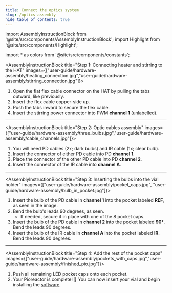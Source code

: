 ```yaml
---
title: Connect the optics system
slug: /optics-assembly
hide_table_of_contents: true
---
```


import AssemblyInstructionBlock from '@site/src/components/AssemblyInstructionBlock';
import Highlight from '@site/src/components/Highlight';

import * as colors from '@site/src/components/constants';

<AssemblyInstructionBlock title="Step 1: Connecting heater and stirring to the HAT" images={["user-guide/hardware-assembly/heating_connection.jpg","user-guide/hardware-assembly/stirring_connection.jpg"]}>

1.  Open the <Highlight color={colors.orange}>flat flex cable connector</Highlight> on the HAT by pulling the tabs outward, like previously.
2.  Insert the flex cable copper-side up.
3.  Push the tabs inward to secure the flex cable.
4.  Insert the stirring power connector into <Highlight color={colors.green}>PWM **channel 1**</Highlight> (unlabelled).

</AssemblyInstructionBlock>

-----

<AssemblyInstructionBlock title="Step 2: Optic cables assembly" images={["user-guide/hardware-assembly/three_bulbs.jpg","user-guide/hardware-assembly/cable_channels.jpg"]}>

1.  You will need PD cables (2x; dark bulbs) and IR cable (1x; clear bulb).
2.  Insert the connector of either <Highlight color={colors.blue}>PD cable into PD **channel 1**</Highlight>.
3.  Place the connector of the <Highlight color={colors.blue}>other PD cable into PD **channel 2**</Highlight>.
4.  Insert the connector of the <Highlight color={colors.red}>IR cable into **channel A**</Highlight>.

</AssemblyInstructionBlock>

-----

<AssemblyInstructionBlock title="Step 3: Inserting the bulbs into the vial holder" images={["user-guide/hardware-assembly/pocket_caps.jpg", "user-guide/hardware-assembly/bulb_in_pocket.jpg"]}>

1.  Insert the bulb of the PD cable in **channel 1** into the <Highlight color={colors.red}>pocket labeled **REF**</Highlight>, as seen in the image.
2. Bend the bulb's leads 90 degrees, as seen.
    *   If needed, secure it in place with one of the 8 <Highlight color={colors.blue}>pocket caps</Highlight>.
3.  Insert the bulb of the PD cable in **channel 2** into the <Highlight color={colors.magenta}>pocket labeled **90°**</Highlight>. Bend the leads 90 degrees.
4.  Insert the bulb of the IR cable in **channel A** into the pocket labeled **IR**. Bend the leads 90 degrees.

</AssemblyInstructionBlock>

-----

<AssemblyInstructionBlock title="Step 4: Add the rest of the pocket caps" images={["user-guide/hardware-assembly/pockets_with_caps.jpg","user-guide/hardware-assembly/finished_pio.jpg"]}>

1.  Push all remaining LED pocket caps onto each pocket.
2.  Your Pioreactor is complete! 🚀 You can now insert your vial and begin installing the [software](/user-guide/software-set-up).

</AssemblyInstructionBlock>
